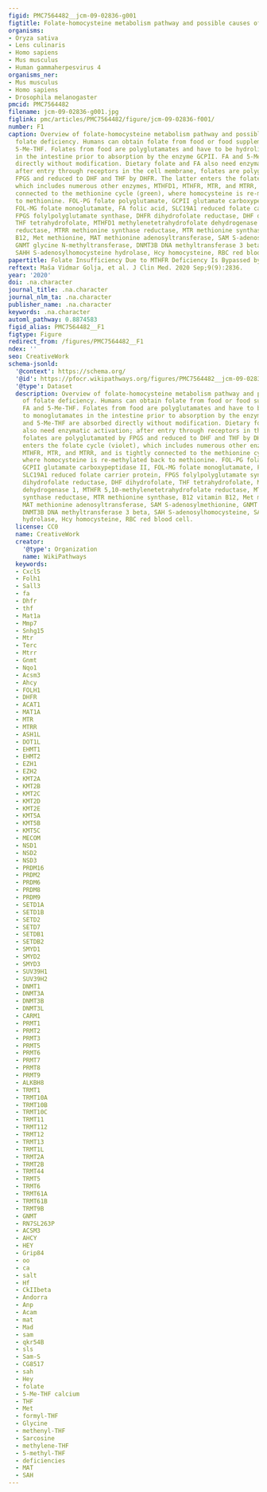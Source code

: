 ```yaml
---
figid: PMC7564482__jcm-09-02836-g001
figtitle: Folate-homocysteine metabolism pathway and possible causes of folate deficiency
organisms:
- Oryza sativa
- Lens culinaris
- Homo sapiens
- Mus musculus
- Human gammaherpesvirus 4
organisms_ner:
- Mus musculus
- Homo sapiens
- Drosophila melanogaster
pmcid: PMC7564482
filename: jcm-09-02836-g001.jpg
figlink: pmc/articles/PMC7564482/figure/jcm-09-02836-f001/
number: F1
caption: Overview of folate-homocysteine metabolism pathway and possible causes of
  folate deficiency. Humans can obtain folate from food or food supplements, FA and
  5-Me-THF. Folates from food are polyglutamates and have to be hydrolized to monoglutamates
  in the intestine prior to absorption by the enzyme GCPII. FA and 5-Me-THF are absorbed
  directly without modification. Dietary folate and FA also need enzymatic activation;
  after entry through receptors in the cell membrane, folates are polyglutamated by
  FPGS and reduced to DHF and THF by DHFR. The latter enters the folate cycle (violet),
  which includes numerous other enzymes, MTHFD1, MTHFR, MTR, and MTRR, and is tightly
  connected to the methionine cycle (green), where homocysteine is re-methylated back
  to methionine. FOL-PG folate polyglutamate, GCPII glutamate carboxypeptidase II,
  FOL-MG folate monoglutamate, FA folic acid, SLC19A1 reduced folate carrier protein,
  FPGS folylpolyglutamate synthase, DHFR dihydrofolate reductase, DHF dihydrofolate,
  THF tetrahydrofolate, MTHFD1 methylenetetrahydrofolate dehydrogenase 1, MTHFR 5,10-methylenetetrahydrofolate
  reductase, MTRR methionine synthase reductase, MTR methionine synthase, B12 vitamin
  B12, Met methionine, MAT methionine adenosyltransferase, SAM S-adenosylmethionine,
  GNMT glycine N-methyltransferase, DNMT3B DNA methyltransferase 3 beta, SAH S-adenosylhomocysteine,
  SAHH S-adenosylhomocysteine hydrolase, Hcy homocysteine, RBC red blood cell.
papertitle: Folate Insufficiency Due to MTHFR Deficiency Is Bypassed by 5-Methyltetrahydrofolate.
reftext: Maša Vidmar Golja, et al. J Clin Med. 2020 Sep;9(9):2836.
year: '2020'
doi: .na.character
journal_title: .na.character
journal_nlm_ta: .na.character
publisher_name: .na.character
keywords: .na.character
automl_pathway: 0.8874583
figid_alias: PMC7564482__F1
figtype: Figure
redirect_from: /figures/PMC7564482__F1
ndex: ''
seo: CreativeWork
schema-jsonld:
  '@context': https://schema.org/
  '@id': https://pfocr.wikipathways.org/figures/PMC7564482__jcm-09-02836-g001.html
  '@type': Dataset
  description: Overview of folate-homocysteine metabolism pathway and possible causes
    of folate deficiency. Humans can obtain folate from food or food supplements,
    FA and 5-Me-THF. Folates from food are polyglutamates and have to be hydrolized
    to monoglutamates in the intestine prior to absorption by the enzyme GCPII. FA
    and 5-Me-THF are absorbed directly without modification. Dietary folate and FA
    also need enzymatic activation; after entry through receptors in the cell membrane,
    folates are polyglutamated by FPGS and reduced to DHF and THF by DHFR. The latter
    enters the folate cycle (violet), which includes numerous other enzymes, MTHFD1,
    MTHFR, MTR, and MTRR, and is tightly connected to the methionine cycle (green),
    where homocysteine is re-methylated back to methionine. FOL-PG folate polyglutamate,
    GCPII glutamate carboxypeptidase II, FOL-MG folate monoglutamate, FA folic acid,
    SLC19A1 reduced folate carrier protein, FPGS folylpolyglutamate synthase, DHFR
    dihydrofolate reductase, DHF dihydrofolate, THF tetrahydrofolate, MTHFD1 methylenetetrahydrofolate
    dehydrogenase 1, MTHFR 5,10-methylenetetrahydrofolate reductase, MTRR methionine
    synthase reductase, MTR methionine synthase, B12 vitamin B12, Met methionine,
    MAT methionine adenosyltransferase, SAM S-adenosylmethionine, GNMT glycine N-methyltransferase,
    DNMT3B DNA methyltransferase 3 beta, SAH S-adenosylhomocysteine, SAHH S-adenosylhomocysteine
    hydrolase, Hcy homocysteine, RBC red blood cell.
  license: CC0
  name: CreativeWork
  creator:
    '@type': Organization
    name: WikiPathways
  keywords:
  - Cxcl5
  - Folh1
  - Sall3
  - fa
  - Dhfr
  - thf
  - Mat1a
  - Mmp7
  - Snhg15
  - Mtr
  - Terc
  - Mtrr
  - Gnmt
  - Nqo1
  - Acsm3
  - Ahcy
  - FOLH1
  - DHFR
  - ACAT1
  - MAT1A
  - MTR
  - MTRR
  - ASH1L
  - DOT1L
  - EHMT1
  - EHMT2
  - EZH1
  - EZH2
  - KMT2A
  - KMT2B
  - KMT2C
  - KMT2D
  - KMT2E
  - KMT5A
  - KMT5B
  - KMT5C
  - MECOM
  - NSD1
  - NSD2
  - NSD3
  - PRDM16
  - PRDM2
  - PRDM6
  - PRDM8
  - PRDM9
  - SETD1A
  - SETD1B
  - SETD2
  - SETD7
  - SETDB1
  - SETDB2
  - SMYD1
  - SMYD2
  - SMYD3
  - SUV39H1
  - SUV39H2
  - DNMT1
  - DNMT3A
  - DNMT3B
  - DNMT3L
  - CARM1
  - PRMT1
  - PRMT2
  - PRMT3
  - PRMT5
  - PRMT6
  - PRMT7
  - PRMT8
  - PRMT9
  - ALKBH8
  - TRMT1
  - TRMT10A
  - TRMT10B
  - TRMT10C
  - TRMT11
  - TRMT112
  - TRMT12
  - TRMT13
  - TRMT1L
  - TRMT2A
  - TRMT2B
  - TRMT44
  - TRMT5
  - TRMT6
  - TRMT61A
  - TRMT61B
  - TRMT9B
  - GNMT
  - RN7SL263P
  - ACSM3
  - AHCY
  - HEY
  - Grip84
  - oo
  - ca
  - salt
  - Hf
  - CkIIbeta
  - Andorra
  - Anp
  - Acam
  - mat
  - Mad
  - sam
  - qkr54B
  - sls
  - Sam-S
  - CG8517
  - sah
  - Hey
  - folate
  - 5-Me-THF calcium
  - THF
  - Met
  - formyl-THF
  - Glycine
  - methenyl-THF
  - Sarcosine
  - methylene-THF
  - 5-methyl-THF
  - deficiencies
  - MAT
  - SAH
---
```

